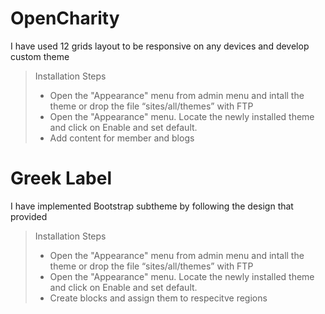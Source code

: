 # OpenCharity
I have used 12 grids layout to be responsive on any devices and develop custom theme


> Installation Steps
> - Open the "Appearance" menu from admin menu and intall the theme or drop the file “sites/all/themes” with FTP
> - Open the "Appearance" menu. Locate the newly installed theme and click on Enable and set default.
> - Add content for member and blogs

# Greek Label

I have implemented Bootstrap subtheme by following the design that provided 

> Installation Steps
> - Open the "Appearance" menu from admin menu and intall the theme or drop the file “sites/all/themes” with FTP
> - Open the "Appearance" menu. Locate the newly installed theme and click on Enable and set default.
> - Create blocks and assign them to respecitve regions

